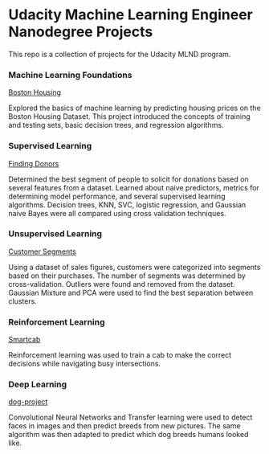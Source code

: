 # Udacity Machine Learning Engineer Nanodegree Projects

This repo is a collection of projects for the Udacity MLND program.

### Machine Learning Foundations

[Boston Housing](https://github.com/csawtelle/udacity-machine-learning-nanodegree/tree/master/boston_housing)

Explored the basics of machine learning by predicting housing prices on the Boston Housing Dataset.
This project introduced the concepts of training and testing sets, basic decision trees, and regression algorithms.


### Supervised Learning
[Finding Donors](https://github.com/csawtelle/udacity-machine-learning-nanodegree/tree/master/finding_donors)

Determined the best segment of people to solicit for donations based on several features from a dataset.
Learned about naive predictors, metrics for determining model performance, and several supervised learning algorithms.
Decision trees, KNN, SVC, logistic regression, and Gaussian naive Bayes were all compared using cross validation techniques.


### Unsupervised Learning
[Customer Segments](https://github.com/csawtelle/udacity-machine-learning-nanodegree/tree/master/customer_segments)

Using a dataset of sales figures, customers were categorized into segments based on their purchases. The number of segments was determined by cross-validation. Outliers were found and removed from the dataset. Gaussian Mixture and PCA were used to find the best separation between clusters. 


### Reinforcement Learning
[Smartcab](https://github.com/csawtelle/udacity-machine-learning-nanodegree/tree/master/smartcab)

Reinforcement learning was used to train a cab to make the correct decisions while navigating busy intersections. 


### Deep Learning
[dog-project](http://idealistdesign.com/jupyter/tree/udacity-machine-learning-nanodegree/dog-project)

Convolutional Neural Networks and Transfer learning were used to detect faces in images and then predict breeds from new pictures. The same algorithm was then adapted to predict which dog breeds humans looked like.


